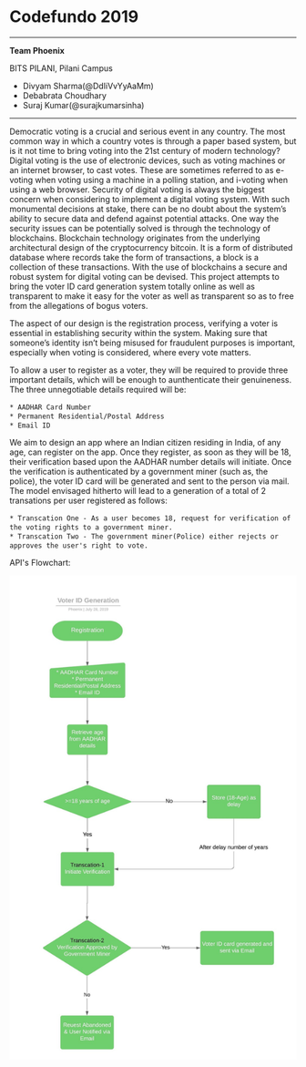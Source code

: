 # Codefundo 2019
---
**Team Phoenix**

BITS PILANI, Pilani Campus
* Divyam Sharma(@DdIiVvYyAaMm)
* Debabrata Choudhary
* Suraj Kumar(@surajkumarsinha)
---
Democratic voting is a crucial and serious event in any country. The most common way in which
a country votes is through a paper based system, but is it not time to bring voting into the 21st
century of modern technology? Digital voting is the use of electronic devices, such as voting
machines or an internet browser, to cast votes. These are sometimes referred to as e-voting when
voting using a machine in a polling station, and i-voting when using a web browser.
Security of digital voting is always the biggest concern when considering to implement a digital
voting system. With such monumental decisions at stake, there can be no doubt about the
system’s ability to secure data and defend against potential attacks. One way the security issues
can be potentially solved is through the technology of blockchains.
Blockchain technology originates from the underlying architectural design of the cryptocurrency
bitcoin. It is a form of distributed database where records take the form of transactions, a block is
a collection of these transactions. With the use of blockchains a secure and robust system for digital voting can be devised. This project attempts to bring the voter ID card generation system totally online as well as transparent to make it easy for the voter as well as transparent so as to free from the allegations of bogus voters.

The aspect of our design is the registration process, verifying a voter is essential in
establishing security within the system. Making sure that someone’s identity isn’t being misused
for fraudulent purposes is important, especially when voting is considered, where every vote
matters.

To allow a user to register as a voter, they will be required to provide three important details, which will be enough to aunthenticate their genuineness. The three unnegotiable details required will be:
```
* AADHAR Card Number
* Permanent Residential/Postal Address
* Email ID
```

We aim to design an app where an Indian citizen residing in India, of any age, can register on the app. Once they register, as 
soon as they will be 18, their verification based upon the AADHAR number details will initiate. Once the verification is authenticated 
by a government miner (such as, the police), the voter ID card will be generated and sent to the person via mail. The model envisaged hitherto will lead to a generation  of a total of 2 transations per user registered as follows:
```
* Transcation One - As a user becomes 18, request for verification of the voting rights to a government miner.
* Transcation Two - The government miner(Police) either rejects or approves the user's right to vote.
```
API's Flowchart:

![](images/Voter%20ID%20Generation.jpeg)

